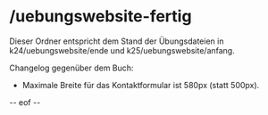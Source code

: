 # /uebungswebsite-fertig 

Dieser Ordner entspricht dem Stand der Übungsdateien in k24/uebungswebsite/ende und k25/uebungswebsite/anfang. 

Changelog gegenüber dem Buch: 
- Maximale Breite für das Kontaktformular ist 580px (statt 500px).

-- eof -- 